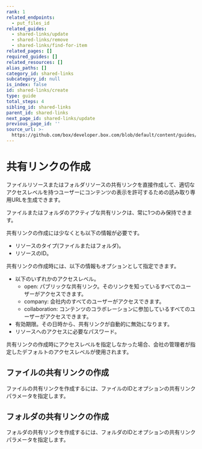 ```yaml
---
rank: 1
related_endpoints:
  - put_files_id
related_guides:
  - shared-links/update
  - shared-links/remove
  - shared-links/find-for-item
related_pages: []
required_guides: []
related_resources: []
alias_paths: []
category_id: shared-links
subcategory_id: null
is_index: false
id: shared-links/create
type: guide
total_steps: 4
sibling_id: shared-links
parent_id: shared-links
next_page_id: shared-links/update
previous_page_id: ''
source_url: >-
  https://github.com/box/developer.box.com/blob/default/content/guides/shared-links/create.md
---
```

# 共有リンクの作成

ファイルリソースまたはフォルダリソースの共有リンクを直接作成して、適切なアクセスレベルを持つユーザーにコンテンツの表示を許可するための読み取り専用URLを生成できます。

<Message type="notice">

ファイルまたはフォルダのアクティブな共有リンクは、常に1つのみ保持できます。

</Message>

共有リンクの作成には少なくとも以下の情報が必要です。

* リソースのタイプ(ファイルまたはフォルダ)。
* リソースのID。

共有リンクの作成時には、以下の情報もオプションとして指定できます。

* 以下のいずれかのアクセスレベル。
  * open: パブリックな共有リンク。そのリンクを知っているすべてのユーザーがアクセスできます。
  * company: 会社内のすべてのユーザーがアクセスできます。
  * collaboration: コンテンツのコラボレーションに参加しているすべてのユーザーがアクセスできます。
* 有効期限。その日時から、共有リンクが自動的に無効になります。
* リソースへのアクセスに必要なパスワード。

<Message type="notice">

共有リンクの作成時にアクセスレベルを指定しなかった場合、会社の管理者が指定したデフォルトのアクセスレベルが使用されます。

</Message>

## ファイルの共有リンクの作成

ファイルの共有リンクを作成するには、ファイルのIDとオプションの共有リンクパラメータを指定します。

<Samples id="put_files_id_shared_link_create">

</Samples>

## フォルダの共有リンクの作成

フォルダの共有リンクを作成するには、フォルダのIDとオプションの共有リンクパラメータを指定します。

<Samples id="put_folders_id_shared_link_create">

</Samples>
